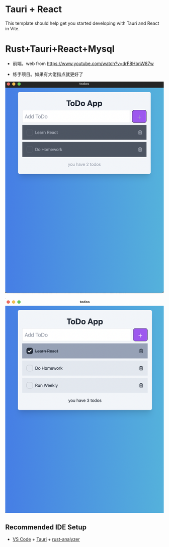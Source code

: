 # Tauri + React

This template should help get you started developing with Tauri and React in Vite.

# Rust+Tauri+React+Mysql

- 前端。web  from https://www.youtube.com/watch?v=drF8HbnW87w


- 练手项目。如果有大佬指点就更好了

![viewDark](public/viewDark.png)

![view](public/view.png)






## Recommended IDE Setup

- [VS Code](https://code.visualstudio.com/) + [Tauri](https://marketplace.visualstudio.com/items?itemName=tauri-apps.tauri-vscode) + [rust-analyzer](https://marketplace.visualstudio.com/items?itemName=rust-lang.rust-analyzer)
